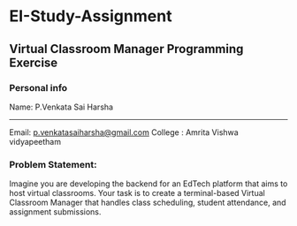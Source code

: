 # EI-Study-Assignment
## Virtual Classroom Manager Programming Exercise

### Personal info
Name: P.Venkata Sai Harsha
___________________________
Email: p.venkatasaiharsha@gmail.com
College : Amrita Vishwa vidyapeetham

### Problem Statement:
Imagine you are developing the backend for an EdTech platform that aims to host virtual classrooms. Your task is to create a terminal-based Virtual Classroom Manager that handles class scheduling, student attendance, and assignment submissions.
